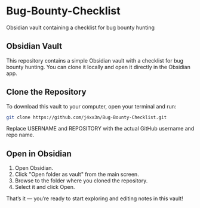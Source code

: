 # Bug-Bounty-Checklist
Obsidian vault containing a checklist for bug bounty hunting

## Obsidian Vault

This repository contains a simple Obsidian vault with a checklist for bug bounty hunting. You can clone it locally and open it directly in the Obsidian app.

## Clone the Repository

To download this vault to your computer, open your terminal and run:

```bash
git clone https://github.com/j4xx3n/Bug-Bounty-Checklist.git
```

Replace USERNAME and REPOSITORY with the actual GitHub username and repo name.

## Open in Obsidian
1. Open Obsidian.
1. Click "Open folder as vault" from the main screen.
1. Browse to the folder where you cloned the repository.
1. Select it and click Open.

That’s it — you’re ready to start exploring and editing notes in this vault!
